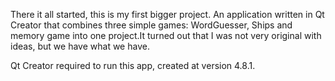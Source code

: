 There it all started, this is my first bigger project. An application written in Qt Creator that combines three simple games: WordGuesser, Ships and memory game into one project.It turned out that I was not very original with ideas, but we have what we have.

Qt Creator required to run this app, created at version 4.8.1.